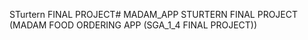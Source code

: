 STurtern FINAL PROJECT# MADAM_APP
STURTERN FINAL PROJECT (MADAM FOOD ORDERING APP (SGA_1_4  FINAL PROJECT))
